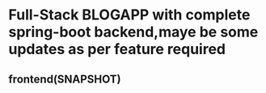 # Full-Stack BLOGAPP with complete spring-boot backend,maye be some updates as per feature required 
## frontend(SNAPSHOT)
